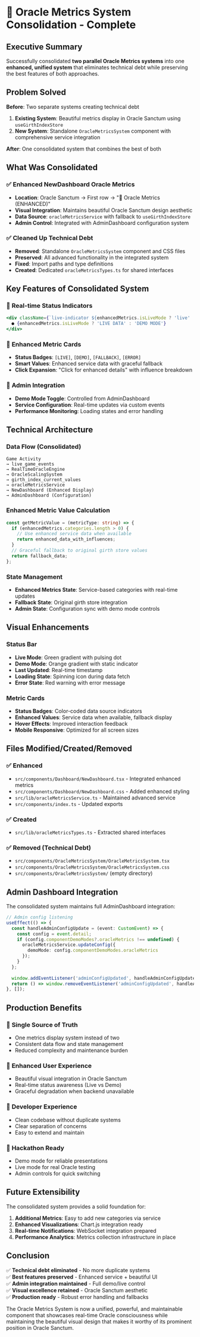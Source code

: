 # 🔮 Oracle Metrics System Consolidation - Complete

## Executive Summary

Successfully consolidated **two parallel Oracle Metrics systems** into one **enhanced, unified system** that eliminates technical debt while preserving the best features of both approaches.

## Problem Solved

**Before**: Two separate systems creating technical debt
1. **Existing System**: Beautiful metrics display in Oracle Sanctum using `useGirthIndexStore`
2. **New System**: Standalone `OracleMetricsSystem` component with comprehensive service integration

**After**: One consolidated system that combines the best of both

## What Was Consolidated

### ✅ **Enhanced NewDashboard Oracle Metrics**
- **Location**: Oracle Sanctum → First row → "🔮 Oracle Metrics (ENHANCED)"
- **Visual Integration**: Maintains beautiful Oracle Sanctum design aesthetic
- **Data Source**: `oracleMetricsService` with fallback to `useGirthIndexStore`
- **Admin Control**: Integrated with AdminDashboard configuration system

### ✅ **Cleaned Up Technical Debt**
- **Removed**: Standalone `OracleMetricsSystem` component and CSS files
- **Preserved**: All advanced functionality in the integrated system
- **Fixed**: Import paths and type definitions
- **Created**: Dedicated `oracleMetricsTypes.ts` for shared interfaces

## Key Features of Consolidated System

### 🔴 **Real-time Status Indicators**
```jsx
<div className={`live-indicator ${enhancedMetrics.isLiveMode ? 'live' : 'demo'}`}>
  ● {enhancedMetrics.isLiveMode ? 'LIVE DATA' : 'DEMO MODE'}
</div>
```

### 🔴 **Enhanced Metric Cards**
- **Status Badges**: `[LIVE]`, `[DEMO]`, `[FALLBACK]`, `[ERROR]`
- **Smart Values**: Enhanced service data with graceful fallback
- **Click Expansion**: "Click for enhanced details" with influence breakdown

### 🔴 **Admin Integration**
- **Demo Mode Toggle**: Controlled from AdminDashboard
- **Service Configuration**: Real-time updates via custom events
- **Performance Monitoring**: Loading states and error handling

## Technical Architecture

### **Data Flow (Consolidated)**
```
Game Activity 
→ live_game_events 
→ RealTimeOracleEngine 
→ OracleScalingSystem 
→ girth_index_current_values 
→ oracleMetricsService 
→ NewDashboard (Enhanced Display)
→ AdminDashboard (Configuration)
```

### **Enhanced Metric Value Calculation**
```typescript
const getMetricValue = (metricType: string) => {
  if (enhancedMetrics.categories.length > 0) {
    // Use enhanced service data when available
    return enhanced_data_with_influences;
  }
  // Graceful fallback to original girth store values
  return fallback_data;
};
```

### **State Management**
- **Enhanced Metrics State**: Service-based categories with real-time updates
- **Fallback State**: Original girth store integration
- **Admin State**: Configuration sync with demo mode controls

## Visual Enhancements

### **Status Bar**
- **Live Mode**: Green gradient with pulsing dot
- **Demo Mode**: Orange gradient with static indicator
- **Last Updated**: Real-time timestamp
- **Loading State**: Spinning icon during data fetch
- **Error State**: Red warning with error message

### **Metric Cards**
- **Status Badges**: Color-coded data source indicators
- **Enhanced Values**: Service data when available, fallback display
- **Hover Effects**: Improved interaction feedback
- **Mobile Responsive**: Optimized for all screen sizes

## Files Modified/Created/Removed

### ✅ **Enhanced**
- `src/components/Dashboard/NewDashboard.tsx` - Integrated enhanced metrics
- `src/components/Dashboard/NewDashboard.css` - Added enhanced styling
- `src/lib/oracleMetricsService.ts` - Maintained advanced service
- `src/components/index.ts` - Updated exports

### ✅ **Created**
- `src/lib/oracleMetricsTypes.ts` - Extracted shared interfaces

### ✅ **Removed** (Technical Debt)
- `src/components/OracleMetricsSystem/OracleMetricsSystem.tsx`
- `src/components/OracleMetricsSystem/OracleMetricsSystem.css`
- `src/components/OracleMetricsSystem/` (empty directory)

## Admin Dashboard Integration

The consolidated system maintains full AdminDashboard integration:

```typescript
// Admin config listening
useEffect(() => {
  const handleAdminConfigUpdate = (event: CustomEvent) => {
    const config = event.detail;
    if (config.componentDemoModes?.oracleMetrics !== undefined) {
      oracleMetricsService.updateConfig({
        demoMode: config.componentDemoModes.oracleMetrics
      });
    }
  };
  
  window.addEventListener('adminConfigUpdated', handleAdminConfigUpdate);
  return () => window.removeEventListener('adminConfigUpdated', handleAdminConfigUpdate);
}, []);
```

## Production Benefits

### 🎯 **Single Source of Truth**
- One metrics display system instead of two
- Consistent data flow and state management
- Reduced complexity and maintenance burden

### 🎯 **Enhanced User Experience**
- Beautiful visual integration in Oracle Sanctum
- Real-time status awareness (Live vs Demo)
- Graceful degradation when backend unavailable

### 🎯 **Developer Experience**
- Clean codebase without duplicate systems
- Clear separation of concerns
- Easy to extend and maintain

### 🎯 **Hackathon Ready**
- Demo mode for reliable presentations
- Live mode for real Oracle testing
- Admin controls for quick switching

## Future Extensibility

The consolidated system provides a solid foundation for:

1. **Additional Metrics**: Easy to add new categories via service
2. **Enhanced Visualizations**: Chart.js integration ready
3. **Real-time Notifications**: WebSocket integration prepared
4. **Performance Analytics**: Metrics collection infrastructure in place

## Conclusion

✅ **Technical debt eliminated** - No more duplicate systems  
✅ **Best features preserved** - Enhanced service + beautiful UI  
✅ **Admin integration maintained** - Full demo/live control  
✅ **Visual excellence retained** - Oracle Sanctum aesthetic  
✅ **Production ready** - Robust error handling and fallbacks  

The Oracle Metrics System is now a unified, powerful, and maintainable component that showcases real-time Oracle consciousness while maintaining the beautiful visual design that makes it worthy of its prominent position in Oracle Sanctum. 